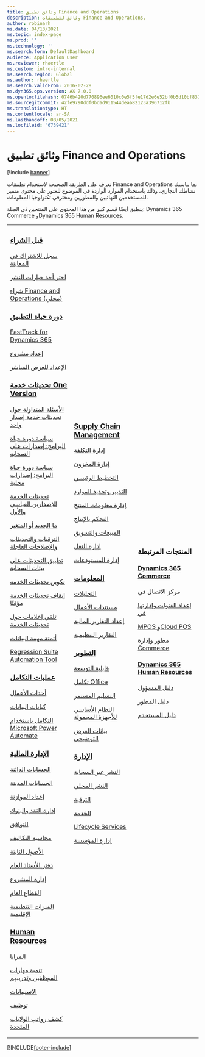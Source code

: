 ```yaml
---
title: وثائق تطبيق Finance and Operations
description: وثائق لتطبيقات Finance and Operations.
author: robinarh
ms.date: 04/13/2021
ms.topic: index-page
ms.prod: ''
ms.technology: ''
ms.search.form: DefaultDashboard
audience: Application User
ms.reviewer: rhaertle
ms.custom: intro-internal
ms.search.region: Global
ms.author: rhaertle
ms.search.validFrom: 2016-02-28
ms.dyn365.ops.version: AX 7.0.0
ms.openlocfilehash: 0746b420d770896ee6010c0e5f5fe17d2e6e52bf0b5d10bf831df7901060c983
ms.sourcegitcommit: 42fe9790ddf0bdad911544deaa82123a396712fb
ms.translationtype: HT
ms.contentlocale: ar-SA
ms.lasthandoff: 08/05/2021
ms.locfileid: "6739421"
---
```

# <a name="finance-and-operations-application-documentation"></a>وثائق تطبيق Finance and Operations

[!include [banner](includes/banner.md)]

تعرف على الطريقة الصحيحة لاستخدام تطبيقات Finance and Operations بما يناسبك نشاطك التجاري، وذلك باستخدام الموارد الواردة في الموضوع للعثور على محتوى متميز للمستخدمين النهائيين والمطورين ومحترفي تكنولوجيا المعلومات. 

ينطبق أيضًا قسم كبير من هذا المحتوى على المنتجين ذي الصلة: Dynamics 365 Commerce وDynamics 365 Human Resources. 

<table>
<colgroup>
<col width="33%" />
<col width="33%" />
<col width="33%" />
</colgroup>
<tbody>
<tr class="odd">
<td>
<h3><a href="get-started/before-you-buy.md">قبل الشراء</a></h3>
<p><a href="../dev-itpro/dev-tools/sign-up-preview-subscription.md">سجل للاشتراك في المعاينة</a></p>
 <p><a href="../dev-itpro/deployment/choose-deployment-type.md">اختر أحد خيارات النشر</a></p>
 <p><a href="get-started/purchase-on-premises.md">شراء Finance and Operations (محلي)</a></p>

<h3><a href="imp-lifecycle/implementation-lifecycle.md">دورة حياة التطبيق</a></h3>
<p><a href="/dynamics365/fasttrack/">FastTrack for Dynamics 365</a></p>
<p><a href="imp-lifecycle/onboard.md">إعداد مشروع</a></p>
<p><a href="imp-lifecycle/prepare-go-live.md">الإعداد للعرض المباشر</a></p>

<h3><a href="../dev-itpro/lifecycle-services/oneversion-overview.md">تحديثات خدمة One Version</a></h3>
<p><a href="get-started/one-version.md">الأسئلة المتداولة حول تحديثات خدمة إصدار واحد</a></p>
<p><a href="../dev-itpro/migration-upgrade/versions-update-policy.md">سياسة دورة حياة البرامج: إصدارات على السحابة</a></p>
<p><a href="../dev-itpro/migration-upgrade/on-prem-version-update-policy.md">سياسة دورة حياة البرامج: إصدارات محلية</a></p>
<p><a href="get-started/public-preview-releases.md">تحديثات الخدمة للإصدارين القياسي والأول</a></p>
<p><a href="get-started/whats-new-changed.md">ما الجديد أو المتغير</a></p>
<p><a href="../dev-itpro/migration-upgrade/upgrade-home-page.md">الترقيات والتحديثات والإصلاحات العاجلة</a></p>
<p><a href="../dev-itpro/deployment/apply-deployable-package-system.md">تطبيق التحديثات على بيئات السحابة</a></p>
<p><a href="../dev-itpro/lifecycle-services/configure-service-updates.md">تكوين تحديثات الخدمة</a></p>
<p><a href="../dev-itpro/lifecycle-services/pause-service-updates.md">إيقاف تحديثات الخدمة مؤقتًا</a></p>
<p><a href="../dev-itpro/lifecycle-services/notifications-service-updates.md">تلقي إعلامات حول تحديثات الخدمة</a></p>
<p><a href="../dev-itpro/data-entities/data-task-automation.md">أتمتة مهمة البيانات</a></p>
<p><a href="../dev-itpro/lifecycle-services/using-task-guides-and-bpm-to-create-user-acceptance-tests.md">Regression Suite Automation Tool</a></p>

<h3><a href="../dev-itpro/data-entities/integration-overview.md">عمليات التكامل</a></h3>
<p><a href="../dev-itpro/business-events/home-page.md">أحداث الأعمال</a></p>
<p><a href="../dev-itpro/data-entities/data-entities.md">كيانات البيانات</a></p>
<p><a href="../dev-itpro/data-entities/fin-ops-connector.md">التكامل باستخدام Microsoft Power Automate</a></p>

<h3><a href="../../finance/index.md">الإدارة المالية</a></h3>
<p><a href="../../finance/accounts-payable/accounts-payable.md">الحسابات الدائنة</a></p>
<p><a href="../../finance/accounts-receivable/accounts-receivable.md">الحسابات المدينة</a></p>
<p><a href="../../finance/budgeting/budgeting-overview.md">إعداد الموازنة</a></p>
<p><a href="../../finance/cash-bank-management/cash-bank-management.md">إدارة النقد والبنوك</a></p>
<p><a href="../../finance/general-ledger/audit-policy-rules.md">التوافق</a></p>
<p><a href="../../finance/cost-accounting/cost-accounting-home-page.md">محاسبة التكاليف</a></p>
<p><a href="../../finance/fixed-assets/fixed-assets.md">الأصول الثابتة</a></p>
<p><a href="../../finance/general-ledger/general-ledger.md">دفتر الأستاذ العام</a></p>
<p><a href="/dynamics365/project-operations/prod-pma/overview-project-management-accounting">إدارة المشروع</a></p>
<p><a href="../../finance/public-sector/public-sector-functionality.md">القطاع العام</a></p>
<p><a href="../dev-itpro/lcs-solutions/country-region.md">الميزات التنظيمية الإقليمية</a></p>

<h3><a href="hr/hr-landing-page.md">Human Resources</a></h3>
<p><a href="../../human-resources/hr-benefits-manage-program.md">المزايا</a></p>
<p><a href="../../human-resources/hr-develop-performance-management-overview.md">تنمية مهارات الموظفين وتدريبهم</a></p>
<p><a href="../../human-resources/hr-learning-questionnaires.md">الاستبيانات</a></p>
<p><a href="hr/manage-recruiting-process.md">توظيف</a></p>
<p><a href="hr/localizations/noam-usa-payroll.md">كشف رواتب الولايات المتحدة</a></p>

</td>
<td>
<h3><a href="../../supply-chain/index.md">Supply Chain Management</a></h3>
<p><a href="../../supply-chain/cost-management/costing-sheets.md">إدارة التكلفة</a></p>
<p><a href="../../supply-chain/inventory/inventory-home-page.md">إدارة المخزون</a></p>
<p><a href="../../supply-chain/master-planning/master-plans.md">التخطيط الرئيسي</a></p>
<p><a href="../../supply-chain/procurement/procurement-sourcing-overview.md">التدبير وتحديد الموارد</a></p>
<p><a href="../../supply-chain/pim/product-information.md">إدارة معلومات المنتج</a></p>
<p><a href="../../supply-chain/production-control/production-process-overview.md">التحكم بالإنتاج</a></p>
<p><a href="../../supply-chain/sales-marketing/overview-sales-marketing.md">المبيعات والتسويق</a></p>
<p><a href="../../supply-chain/transportation/transportation-management-overview.md">إدارة النقل</a></p>
<p><a href="../../supply-chain/warehousing/warehouse-configuration.md">إدارة المستودعات</a></p>


<h3><a href="../dev-itpro/analytics/bi-reporting-home-page.md">المعلومات</a></h3>
<p><a href="../dev-itpro/analytics/analytics.md">التحليلات</a></p>
 <p><a href="../dev-itpro/analytics/document-reporting-services.md">مستندات الأعمال</a></p>
<p><a href="../dev-itpro/analytics/financial-reporting-intro.md">إعداد التقارير المالية</a></p>
<p><a href="../dev-itpro/analytics/general-electronic-reporting.md">التقارير التنظيمية</a></p>



<h3><a href="../dev-itpro/dev-tools/developer-home-page.md">التطوير</h3>
<p><a href="../dev-itpro/extensibility/extensibility-home-page.md">قابلية التوسعة</a></p>
<p><a href="../dev-itpro/office-integration/office-integration.md">تكامل Office‬‏‫</a></p>
<p><a href="../dev-itpro/dev-tools/continuous-delivery-home-page.md">التسليم المستمر</a></p>
<p><a href="../dev-itpro/mobile-apps/platform/mobile-platform-home-page.md">النظام الأساسي للأجهزة المحمولة‬</a></p>
<p><a href="get-started/demo-data.md">بيانات العرض التوضيحي</a></p>

<h3><a href="../dev-itpro/sysadmin/system-administration-home-page.md">الإدارة</h3>
<p><a href="../dev-itpro/deployment/cloud-deployment-overview.md">النشر عبر السحابة</a></p>
<p><a href="../dev-itpro/deployment/on-premises-deployment-landing-page.md">النشر المحلي</a></p>
<p><a href="../dev-itpro/migration-upgrade/upgrade-home-page.md">الترقية</a></p>
<p><a href="../dev-itpro/dev-tools/continuous-delivery-home-page.md#servicing">الخدمة</a></p>
<p><a href="../dev-itpro/lifecycle-services/lcs.md">Lifecycle Services</a></p>
<p><a href="organization-administration/organization-administration-home-page.md">إدارة المؤسسة</a></p>
</td>
<td>
<h3>المنتجات المرتبطة</h3>
<h4><a href="/dynamics365/commerce/">Dynamics 365 Commerce</a></h4>
<p>مركز الاتصال في <a href="../../commerce/call-center-functionality.md"></p>
<p>إعداد القنوات وإدارتها في <a href="../../commerce/define-maintain-retail-channels.md"></p>
<p><a href="../../commerce/retail-peripherals-overview.md">MPOS وCloud POS</p>
<p>مطور وإدارة <a href="../../commerce/dev-itpro/dev-retail-home-page.md">Commerce</p>

<h4><a href="/dynamics365/human-resources/">Dynamics 365 Human Resources</a></h4>
<p><a href="../../human-resources/hr-admin-overview.md">دليل المسؤول</a></p>
<p><a href="../../human-resources/hr-developer-overview.md">دليل المطور</a></p>
<p><a href="../../human-resources/hr-hrpro-overview.md">دليل المستخدم</a></p>


</td>
</tr>

</tbody>
</table>


[!INCLUDE[footer-include](../../includes/footer-banner.md)]
